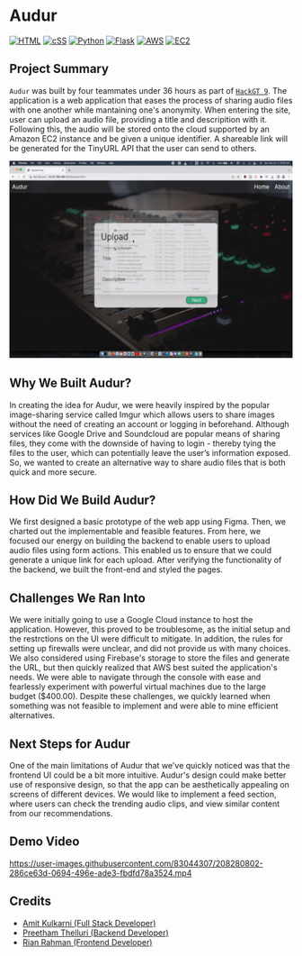 # Audur
[![HTML](https://img.shields.io/badge/HTML-E34F26?style=for-the-badge&logo=HTML5&logoColor=white)]()
[![cSS](https://img.shields.io/badge/CSS-1572B6?style=for-the-badge&logo=CSS3&logoColor=white)]()
[![Python](https://img.shields.io/badge/Python-3776AB?style=for-the-badge&logo=python&logoColor=white)]()
[![Flask](https://img.shields.io/badge/Flask-000000?style=for-the-badge&logo=flask&logoColor=white)]()
[![AWS](https://img.shields.io/badge/AWS-232F3E?style=for-the-badge&logo=AmazonAWS&logoColor=white)]()
[![EC2](https://img.shields.io/badge/EC2-FF9900?style=for-the-badge&logo=AmazonEC2&logoColor=white)]()

## Project Summary
`Audur` was built by four teammates under 36 hours as part of [`HackGT 9`](https://2022.hack.gt/). The application is a web application that eases the process of sharing audio files with one another while mantaining one's anonymity. When entering the site, user can upload an audio file, providing a title and descripition with it. Following this, the audio will be stored onto the cloud supported by an Amazon EC2 instance and be given a unique identifier. A shareable link will be generated for the TinyURL API that the user can send to others.

<p align="center">
  <img src="./audur.gif" width="600" height="350">
</p>

## Why We Built Audur?
In creating the idea for Audur, we were heavily inspired by the popular image-sharing service called Imgur which allows users to share images without the need of creating an account or logging in beforehand. Although services like Google Drive and Soundcloud are popular means of sharing files, they come with the downside of having to login - thereby tying the files to the user, which can potentially leave the user’s information exposed. So, we wanted to create an alternative way to share audio files that is both quick and more secure.

## How Did We Build Audur?
We first designed a basic prototype of the web app using Figma. Then, we charted out the implementable and feasible features. From here, we focused our energy on building the backend to enable users to upload audio files using form actions. This enabled us to ensure that we could generate a unique link for each upload. After verifying the functionality of the backend, we built the front-end and styled the pages.

## Challenges We Ran Into
We were initially going to use a Google Cloud instance to host the application. However, this proved to be troublesome, as the initial setup and the restrctions on the UI were difficult to mitigate. In addition, the rules for setting up firewalls were unclear, and did not provide us with many choices. We also considered using Firebase's storage to store the files and generate the URL, but then quickly realized that AWS best suited the application's needs. We were able to navigate through the console with ease and fearlessly experiment with powerful virtual machines due to the large budget ($400.00). Despite these challenges, we quickly learned when something was not feasible to implement and were able to mine efficient alternatives.

## Next Steps for Audur
One of the main limitations of Audur that we've quickly noticed was that the frontend UI could be a bit more intuitive. Audur's design could make better use of responsive design, so that the app can be aesthetically appealing on screens of different devices. We would like to implement a feed section, where users can check the trending audio clips, and view similar content from our recommendations.

## Demo Video

https://user-images.githubusercontent.com/83044307/208280802-286ce63d-0694-496e-ade3-fbdfd78a3524.mp4

## Credits
- [Amit Kulkarni (Full Stack Developer)](https://github.com/amitkulk123)
- [Preetham Thelluri (Backend Developer)](https://github.com/preethamcoder)
- [Rian Rahman (Frontend Developer)](https://github.com/RiRah123)
